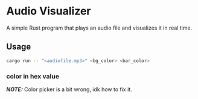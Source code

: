 # Audio Visualizer

A simple Rust program that plays an audio file and visualizes it in real time.

## Usage

``` bash
cargo run -- "<audiofile.mp3>" <bg_color> <bar_color>
```

### color in hex value

**_NOTE:_** Color picker is a bit wrong, idk how to fix it.
